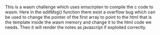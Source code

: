 This is a wasm challenge which uses emscirpten to compile the c code to wasm.
Here in the editMsg() function there exist a overflow bug which can be used to change the pointer of the first array to point to the html that is the template inside the wasm memory and change it to the html code we needs. Then it will render the notes as javascript if exploited correctly.